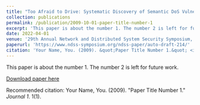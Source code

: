 ```yaml
---
title: "Too Afraid to Drive: Systematic Discovery of Semantic DoS Vulnerability in Autonomous Driving Planning under Physical-World Attacks"
collection: publications
permalink: /publication/2009-10-01-paper-title-number-1
excerpt: 'This paper is about the number 1. The number 2 is left for future work.'
date: 2022-04-01
venue: '29th Annual Network and Distributed System Security Symposium, NDSS 2022'
paperurl: 'https://www.ndss-symposium.org/ndss-paper/auto-draft-214/'
citation: 'Your Name, You. (2009). &quot;Paper Title Number 1.&quot; <i>Journal 1</i>. 1(1).'
---
```

This paper is about the number 1. The number 2 is left for future work.

[Download paper here](https://www.ndss-symposium.org/ndss-paper/auto-draft-214/)

Recommended citation: Your Name, You. (2009). "Paper Title Number 1." <i>Journal 1</i>. 1(1).